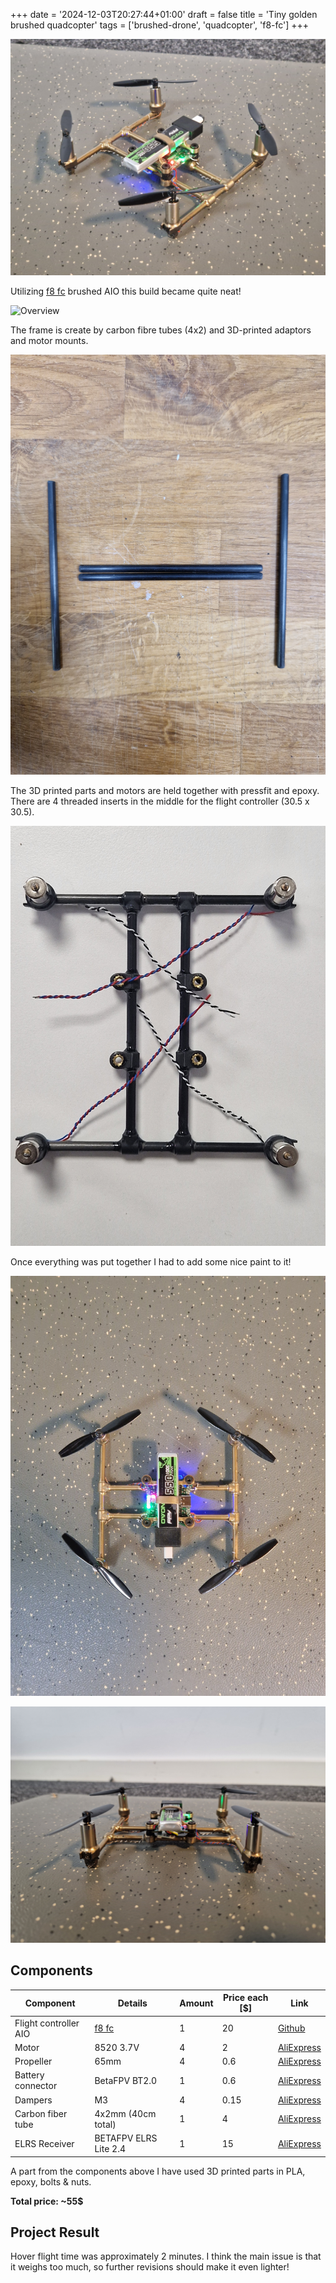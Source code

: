 +++
date = '2024-12-03T20:27:44+01:00'
draft = false
title = 'Tiny golden brushed quadcopter'
tags = ['brushed-drone', 'quadcopter', 'f8-fc']
+++

![Overview](resources/overview.jpg)

Utilizing [f8 fc](/dronebuilds/posts/f8-fc/) brushed AIO this build became quite neat!

![Overview](resources/slowmo.GIF)

The frame is create by carbon fibre tubes (4x2) and 3D-printed adaptors and motor mounts.

![Build 1](resources/build1.jpg)

The 3D printed parts and motors are held together with pressfit and epoxy. There are 4 threaded inserts in the middle for the flight controller (30.5 x 30.5).

![Build 2](resources/build2.jpg)

Once everything was put together I had to add some nice paint to it!

![Done 1](resources/done1.jpg)

![Done 2](resources/done2.jpg)



## Components
| Component | Details | Amount | Price each \[$\] | Link |
| --- | --- | --- | --- | --- |
| Flight controller AIO |[f8 fc](/dronebuilds/posts/f8-fc/) | 1 | 20 | [Github](https://github.com/victorhook/f8-fc) |
| Motor | 8520 3.7V | 4 | 2 | [AliExpress](https://vi.aliexpress.com/item/1005007165353286.html?spm=a2g0o.order_list.order_list_main.78.582a1802I4FhN9&gatewayAdapt=glo2vnm) |
| Propeller | 65mm | 4 |0.6 | [AliExpress](https://vi.aliexpress.com/item/4000571823620.html?spm=a2g0o.order_list.order_list_main.53.582a1802I4FhN9&gatewayAdapt=glo2vnm) |
| Battery connector | BetaFPV BT2.0 | 1 | 0.6 | [AliExpress](https://vi.aliexpress.com/item/1005007308458694.html?spm=a2g0o.order_list.order_list_main.58.582a1802I4FhN9&gatewayAdapt=glo2vnm) |
| Dampers | M3 | 4 | 0.15 | [AliExpress](https://vi.aliexpress.com/item/4000712868621.html?spm=a2g0o.order_list.order_list_main.73.582a1802I4FhN9&gatewayAdapt=glo2vnm) |
| Carbon fiber tube | 4x2mm (40cm total) | 1 | 4 | [AliExpress](https://vi.aliexpress.com/item/1005002705392095.html?spm=a2g0o.order_list.order_list_main.88.582a1802I4FhN9&gatewayAdapt=glo2vnm) |
| ELRS Receiver | BETAFPV ELRS Lite 2.4 | 1 | 15 | [AliExpress](https://vi.aliexpress.com/item/1005007199321665.html?spm=a2g0o.productlist.main.23.12bekzxKkzxKC8&algo_pvid=50cdbd9e-af1e-4d62-ae06-abf64c2148a9&algo_exp_id=50cdbd9e-af1e-4d62-ae06-abf64c2148a9-11&pdp_npi=4%40dis%21SEK%21113.73%21113.73%21%21%2110.13%2110.13%21%40211b61ae17331657040922226ee6fa%2112000039779575037%21sea%21SE%211717688001%21X&curPageLogUid=YneHaVrJTtji&utparam-url=scene%3Asearch%7Cquery_from%3A) |

A part from the components above I have used 3D printed parts in PLA, epoxy, bolts & nuts.

**Total price: ~55$**

## Project Result
Hover flight time was approximately 2 minutes. I think the main issue is that it weighs too much, so further revisions should make it even lighter!